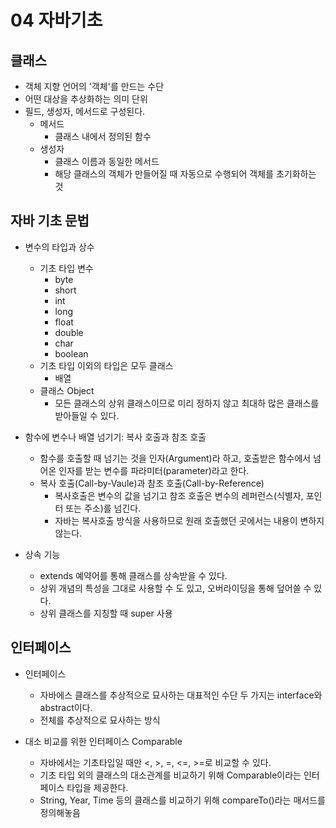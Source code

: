 # 04 자바기초

## 클래스

- 객체 지향 언어의 '객체'를 만드는 수단
- 어떤 대상을 추상화하는 의미 단위
- 필드, 생성자, 메서드로 구성된다.
  - 메서드
    - 클래스 내에서 정의된 함수
  - 생성자 
    - 클래스 이름과 동일한 메서드
    - 해당 클래스의 객체가 만들어질 때 자동으로 수행되어 객체를 초기화하는 것



## 자바 기초 문법

- 변수의 타입과 상수
  - 기초 타입 변수
    - byte
    - short
    - int
    - long
    - float
    - double
    - char
    - boolean
  - 기초 타입 이외의 타입은 모두 클래스
    - 배열
  - 클래스 Object
    - 모든 클래스의 상위 클래스이므로 미리 정하지 않고 최대하 많은 클래스를 받아들일 수 있다. 
- 함수에 변수나 배열 넘기기: 복사 호출과 참조 호출
  - 함수를 호출할 때 넘기는 것을 인자(Argument)라 하고, 호출받은 함수에서 넘어온 인자를 받는 변수를 파라미터(parameter)라고 한다. 
  - 복사 호출(Call-by-Vaule)과 참조 호출(Call-by-Reference)
    - 복사호출은 변수의 값을 넘기고 참조 호출은 변수의 레퍼런스(식별자, 포인터 또는 주소)를 넘긴다.
    - 자바는 복사호출 방식을 사용하므로 원래 호출했던 곳에서는 내용이 변하지 않는다.

- 상속 기능 
  - extends 예약어를 통해 클래스를 상속받을 수 있다. 
  - 상위 개념의 특성을 그대로 사용할 수 도 있고, 오버라이딩을 통해 덮어쓸 수 있다. 
  - 상위 클래스를 지칭할 때 super 사용



## 인터페이스

- 인터페이스

  - 자바에스 클래스를 추상적으로 묘사하는 대표적인 수단 두 가지는 interface와 abstract이다.
  - 전체를 추상적으로 묘사하는 방식

- 대소 비교를 위한 인터페이스 Comparable

  - 자바에서는 기초타입일 때만 <, >, =, <=, >=로 비교할 수 있다. 
  - 기초 타입 외의 클래스의 대소관계를 비교하기 위해 Comparable이라는 인터페이스 타입을 제공한다.
  - String, Year, Time 등의 클래스를 비교하기 위해 compareTo()라는 매서드를 정의해놓음

  
